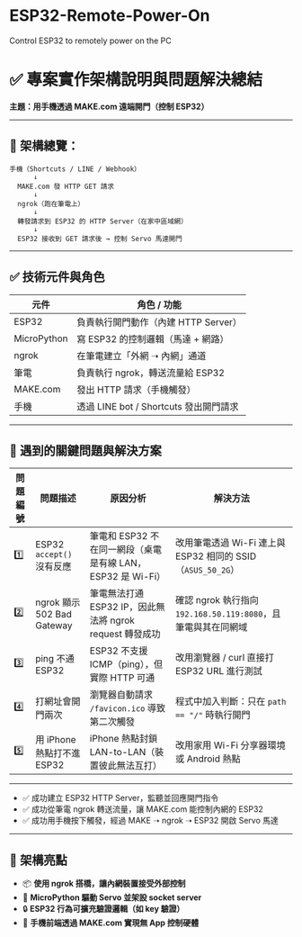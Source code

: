 # ESP32-Remote-Power-On
Control ESP32 to remotely power on the PC

# ✅ 專案實作架構說明與問題解決總結

**主題：用手機透過 MAKE.com 遠端開門（控制 ESP32）**

---

## 📌 架構總覽：

```
手機（Shortcuts / LINE / Webhook）
      ↓
  MAKE.com 發 HTTP GET 請求
      ↓
  ngrok（跑在筆電上）
      ↓
  轉發請求到 ESP32 的 HTTP Server（在家中區域網）
      ↓
  ESP32 接收到 GET 請求後 → 控制 Servo 馬達開門
```

---

## ✅ 技術元件與角色

| 元件          | 角色 / 功能                        |
| ----------- | ------------------------------ |
| ESP32       | 負責執行開門動作（內建 HTTP Server）       |
| MicroPython | 寫 ESP32 的控制邏輯（馬達 + 網路）         |
| ngrok       | 在筆電建立「外網 ➝ 內網」通道               |
| 筆電          | 負責執行 ngrok，轉送流量給 ESP32         |
| MAKE.com    | 發出 HTTP 請求（手機觸發）               |
| 手機          | 透過 LINE bot / Shortcuts 發出開門請求 |

---

## 🧨 遇到的關鍵問題與解決方案

| 問題編號 | 問題描述                     | 原因分析                                      | 解決方法                                          |
| ---- | ------------------------ | ----------------------------------------- | --------------------------------------------- |
| 1️⃣  | ESP32 `accept()` 沒有反應    | 筆電和 ESP32 不在同一網段（桌電是有線 LAN，ESP32 是 Wi-Fi） | 改用筆電透過 Wi-Fi 連上與 ESP32 相同的 SSID（`ASUS_50_2G`） |
| 2️⃣  | ngrok 顯示 502 Bad Gateway | 筆電無法打通 ESP32 IP，因此無法將 ngrok request 轉發成功  | 確認 ngrok 執行指向 `192.168.50.119:8080`，且筆電與其在同網域 |
| 3️⃣  | ping 不通 ESP32            | ESP32 不支援 ICMP（ping），但實際 HTTP 可通          | 改用瀏覽器 / curl 直接打 ESP32 URL 進行測試               |
| 4️⃣  | 打網址會開門兩次                 | 瀏覽器自動請求 `/favicon.ico` 導致第二次觸發            | 程式中加入判斷：只在 `path == "/"` 時執行開門                |
| 5️⃣  | 用 iPhone 熱點打不進 ESP32     | iPhone 熱點封鎖 LAN-to-LAN（裝置彼此無法互打）          | 改用家用 Wi-Fi 分享器環境或 Android 熱點                  |

---

* ✅ 成功建立 ESP32 HTTP Server，監聽並回應開門指令
* ✅ 成功從筆電 ngrok 轉送流量，讓 MAKE.com 能控制內網的 ESP32
* ✅ 成功用手機按下觸發，經過 MAKE ➝ ngrok ➝ ESP32 開啟 Servo 馬達

---

## 🎯 架構亮點

* 📦 **使用 ngrok 搭橋，讓內網裝置接受外部控制**
* 🔧 **MicroPython 驅動 Servo 並架設 socket server**
* 🔒 **ESP32 行為可擴充驗證邏輯（如 key 驗證）**
* 📱 **手機前端透過 MAKE.com 實現無 App 控制硬體**

